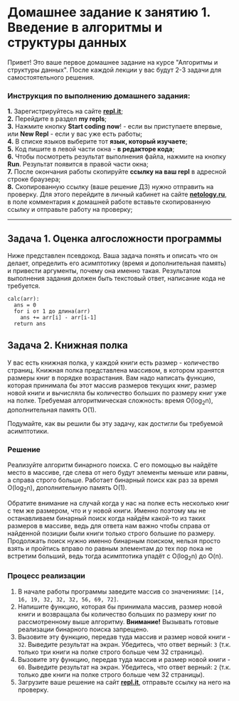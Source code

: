 # Домашнее задание к занятию 1. Введение в алгоритмы и структуры данных
Привет! Это ваше первое домашнее задание на курсе "Алгоритмы и структуры данных". После каждой лекции у вас будут 2-3 задачи для самостоятельного решения. 

### Инструкция по выполнению домашнего задания:
**1.** Зарегистрируйтесь на сайте **[repl.it](https://repl.it/)**;<br>
**2.** Перейдите в раздел **my repls**;<br>
**3.** Нажмите кнопку **Start coding now**! - если вы приступаете впервые, или **New Repl** - если у вас уже есть работы;<br>
**4.** В списке языков выберите тот **язык, который изучаете**;<br>
**5.** Код пишите в левой части окна - **в редакторе кода**;<br>
**6.** Чтобы посмотреть результат выполнения файла, нажмите на кнопку **Run**. Результат появится в правой части окна;<br>
**7.** После окончания работы скопируйте **ссылку на ваш repl** в адресной строке браузера;<br>
**8.** Скопированную ссылку (ваше решение ДЗ) нужно отправить на проверку. Для этого перейдите в личный кабинет на сайте **[netology.ru](netology.ru)**, в поле комментария к домашней работе вставьте скопированную ссылку и отправьте работу на проверку;

------------

## Задача 1. Оценка алгосложности программы
Ниже представлен псевдокод. Ваша задача понять и описать что он делает, определить его асимптотику (время и дополнительная память) и привести аргументы, почему она именно такая. Результатом выполнения задания должен быть текстовый ответ, написание кода не требуется.

```
calc(arr):
  ans = 0
  for i от 1 до длина(arr)
    ans += arr[i] - arr[i-1]
  return ans 
```

## Задача 2. Книжная полка
У вас есть книжная полка, у каждой книги есть размер - количество страниц. Книжная полка представлена массивом, в котором хранятся размеры книг в порядке возрастания. Вам надо написать функцию, которая принимала бы этот массив размеров текущих книг, размер новой книги и вычисляла бы количество больших по размеру книг уже на полке. Требуемая алгоритмическая сложность: время O(log<sub>2</sub>n), дополнительная память O(1).

Подумайте, как вы решили бы эту задачу, как достигли бы требуемой асимптотики.

### Решение
  Реализуйте алгоритм бинарного поиска. С его помощью вы найдёте место в массиве, где слева от него будут элементы меньше или равны, а справа строго больше. Работает бинарный поиск как раз за время O(log<sub>2</sub>n), дополнительную память O(1).
  
  Обратите внимание на случай когда у нас на полке есть несколько книг с тем же размером, что и у новой книги. Именно поэтому мы не останавливаем бинарный поиск когда найдём какой-то из таких размеров в массиве, ведь для ответа нам важно чтобы справа от найденной позиции были книги только строго большие по размеру. Продолжать поиск нужно именно бинарным поиском, нельзя просто взять и пройтись вправо по равным элементам до тех пор пока не встретим больший, ведь тогда асимптотика упадёт с O(log<sub>2</sub>n) до O(n).

### Процесс реализации
1. В начале работы программы заведите массив со значениями: `[14, 16, 19, 32, 32, 32, 56, 69, 72]`.
2. Напишите функцию, которая бы принимала массив, размер новой книги и возвращала бы количество больших по размеру книг по рассмотренному выше алгоритму. **Внимание!** Вызывать готовые реализации бинарного поиска запрещено.
3. Вызовите эту функцию, передав туда массив и размер новой книги - `32`. Выведите результат на экран. Убедитесь, что ответ верный: `3` (т.к. только три книги на полке строго больше чем 32 страницы).
4. Вызовите эту функцию, передав туда массив и размер новой книги - `60`. Выведите результат на экран. Убедитесь, что ответ верный: `2` (т.к. только две книги на полке строго больше чем 32 страницы).
5. Загрузите ваше решение на сайт **[repl.it](https://repl.it/)**, отправьте ссылку на него на проверку.
